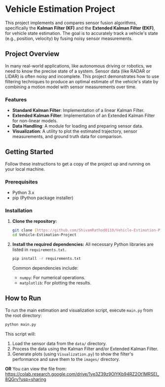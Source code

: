 # Vehicle Estimation Project

This project implements and compares sensor fusion algorithms, specifically the **Kalman Filter (KF)** and the **Extended Kalman Filter (EKF)**, for vehicle state estimation. The goal is to accurately track a vehicle's state (e.g., position, velocity) by fusing noisy sensor measurements.



## Project Overview

In many real-world applications, like autonomous driving or robotics, we need to know the precise state of a system. Sensor data (like RADAR or LIDAR) is often noisy and incomplete. This project demonstrates how to use filtering techniques to produce an optimal estimate of the vehicle's state by combining a motion model with sensor measurements over time.

### Features
* **Standard Kalman Filter**: Implementation of a linear Kalman Filter.
* **Extended Kalman Filter**: Implementation of an Extended Kalman Filter for non-linear models.
* **Data Handling**: A module for loading and preparing sensor data.
* **Visualization**: A utility to plot the estimated trajectory, sensor measurements, and ground truth data for comparison.

## Getting Started

Follow these instructions to get a copy of the project up and running on your local machine.

### Prerequisites

* Python 3.x
* pip (Python package installer)

### Installation

1.  **Clone the repository:**
    ```bash
    git clone [https://github.com/ShivamRathod0110/Vehicle-Estimation-Project.git](https://github.com/ShivamRathod0110/Vehicle-Estimation-Project.git)
    cd Vehicle-Estimation-Project
    ```

2.  **Install the required dependencies:**
    All necessary Python libraries are listed in `requirements.txt`.
    ```bash
    pip install -r requirements.txt
    ```
    Common dependencies include:
    * `numpy`: For numerical operations.
    * `matplotlib`: For plotting the results.

## How to Run

To run the main estimation and visualization script, execute `main.py` from the root directory:

```bash
python main.py
```

This script will:
1.  Load the sensor data from the `data/` directory.
2.  Process the data using the Kalman Filter and/or Extended Kalman Filter.
3.  Generate plots (using `Visualization.py`) to show the filter's performance and save them to the `images/` directory.

**OR**
You can view the file from: https://colab.research.google.com/drive/1ye3Z39z9OlYKb94RZ2Ot1MRSEI_8QGrv?usp=sharing

